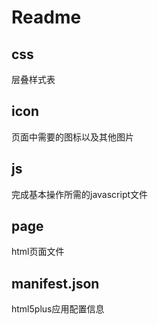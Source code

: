 # Readme

## css

层叠样式表

## icon

页面中需要的图标以及其他图片

## js

完成基本操作所需的javascript文件

## page

html页面文件

## manifest.json

html5plus应用配置信息